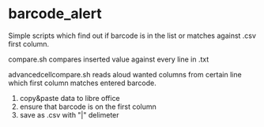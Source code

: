 # barcode_alert

Simple scripts which find out if barcode is in the list or matches against .csv first column.

compare.sh compares inserted value against every line in .txt

advancedcellcompare.sh reads aloud wanted columns from certain line which first column matches entered barcode.

1. copy&paste data to libre office
2. ensure that barcode is on the first column
3. save as .csv with "|" delimeter


